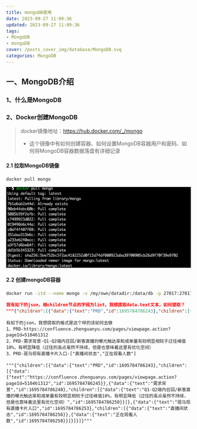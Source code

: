 ```yaml
---
title: mongoDB使用
date: 2023-09-27 11:09:36
updated: 2023-09-27 11:09:36
tags: 
- MongoDB
- mongoDB
cover: /posts_cover_img/database/MongoDB.svg
categories: MongoDB
---
```


## 一、MongoDB介绍

### 1、什么是MongoDB

> 

### 2、Docker创建MongoDB

> docker镜像地址：https://hub.docker.com/_/mongo
>
> - 这个镜像中有如何创建容器、如何设置MongoDB容器用户和密码、如何将MongoDB容器数据落盘有详细记录

#### 2.1 拉取MongoDB镜像

```bash
docker pull mongo
```

![image-20230927111413287](mongoDB使用/image-20230927111413287.png)

#### 2.2 创建mongoDB容器

```bash
docker run -itd --name mongo -v /my/own/datadir:/data/db -p 27017:27017 -e MONGO_INITDB_ROOT_USERNAME=mongoadmin -e MONGO_INITDB_ROOT_PASSWORD=mongo123 mongo
```

```json
我有如下的json，根children节点的字段为list，我想提取data.text文本，如何提取？
"""{"children":[{"data":{"text":"PRD","id":1695784786243},"children":[{"data":{"text":"https://confluence.zhenguanyu.com/pages/viewpage.action?pageId=510461312","id":1695784786245}},{"data":{"text":"需求背景","id":1695784786248},"children":[{"data":{"text":"Q1-Q2端内召回/新客直播的曝光触达率和成单量有较明显相较于过往峰值10%，有明显降低（过往的高点虽然不持续，但是也意味着这里有优化空间）","id":1695784786250}}]},{"data":{"text":"斑马现有直播卡片入口","id":1695784786253},"children":[{"data":{"text":"直播间状态","id":1695784786256}},{"data":{"text":"正在观看人数","id":1695784786258}}]}]}]}"""
```

```
有如下的json，我想提取的格式是这个样的该如何去做
1、PRD-https://confluence.zhenguanyu.com/pages/viewpage.action?pageId=510461312
2、PRD-需求背景-Q1-Q2端内召回/新客直播的曝光触达率和成单量有较明显相较于过往峰值10%，有明显降低（过往的高点虽然不持续，但是也意味着这里有优化空间）
3、PRD-斑马现有直播卡片入口-["直播间状态","正在观看人数"]

"""{"children":[{"data":{"text":"PRD","id":1695784786243},"children":[{"data":{"text":"https://confluence.zhenguanyu.com/pages/viewpage.action?pageId=510461312","id":1695784786245}},{"data":{"text":"需求背景","id":1695784786248},"children":[{"data":{"text":"Q1-Q2端内召回/新客直播的曝光触达率和成单量有较明显相较于过往峰值10%，有明显降低（过往的高点虽然不持续，但是也意味着这里有优化空间）","id":1695784786250}}]},{"data":{"text":"斑马现有直播卡片入口","id":1695784786253},"children":[{"data":{"text":"直播间状态","id":1695784786256}},{"data":{"text":"正在观看人数","id":1695784786258}}]}]}]}"""
```

